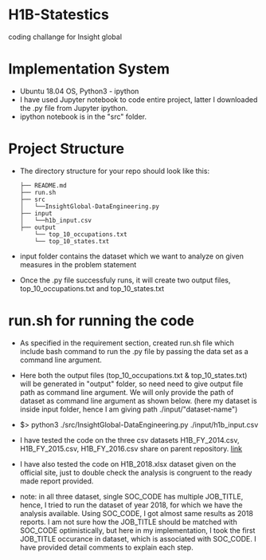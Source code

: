 # H1B-Statestics
coding challange for Insight global


# Implementation System
- Ubuntu 18.04 OS, Python3 - ipython
- I have used Jupyter notebook to code entire project, latter I downloaded the .py file from Jupyter ipython.
- ipython notebook is in the "src" folder. 

# Project Structure

- The directory structure for your repo should look like this:

      ├── README.md 
      ├── run.sh
      ├── src
      │   └──InsightGlobal-DataEngineering.py
      ├── input
      │   └──h1b_input.csv
      ├── output
          └── top_10_occupations.txt
          └── top_10_states.txt
    
- input folder contains the dataset which we want to analyze on given measures in the problem statement
 
- Once the .py file successfuly runs, it will create two output files, top_10_occupations.txt and top_10_states.txt
 

# run.sh for running the code
- As specified in the requirement section, created run.sh file which include bash command to run the .py file by passing the
   data set as a command line argument.
- Here both the output files (top_10_occupations.txt & top_10_states.txt) will be generated in "output" folder, so need need to give       output file path as command line argument. We will only provide the path of dataset as command line argument as shown below. (here my   dataset is inside input folder, hence I am giving path ./input/"dataset-name")
- $> python3 ./src/InsightGlobal-DataEngineering.py ./input/h1b_input.csv
  
- I have tested the code on the three csv datasets H1B_FY_2014.csv, H1B_FY_2015.csv, H1B_FY_2016.csv share on parent repository.
   [link](https://drive.google.com/drive/folders/1Nti6ClUfibsXSQw5PUIWfVGSIrpuwyxf?usp=sharing)
 
- I have also tested the code on H1B_2018.xlsx dataset given on the official site, just to double check the analysis is congruent 
   to the ready made report provided.
 
-  note: in all three dataset, single SOC_CODE has multiple JOB_TITLE, hence, I tried to run the dataset of year 2018, 
   for which we have the analysis available. Using SOC_CODE, I got almost same results as 2018 reports. 
   I am not sure how the JOB_TITLE should be matched with SOC_CODE optimistically, but here in my implementation, 
   I took the first JOB_TITLE occurance in dataset, which is associated with SOC_CODE. I have provided detail comments to explain 
   each step.
